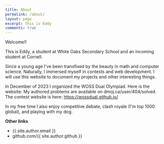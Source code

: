 ```yaml
---
title: About
permalink: /about/
layout: page
excerpt: This is Eddy
comments: true
---
```


Welcome!!

This is Eddy, a student at White Oaks Secondary School and an incoming student at Cornell. 

Since a young age I've been transfixed by the beauty in math and computer science. Naturally, I immersed myself in contests and web development. I will use this website to document my projects and other interesting things.

In December of 2023 I organized the WOSS Dual Olympiad. Here is the website: My authored problems are available on dmoj.ca/user/404/solved. The contest website is here: https://wossdual.github.io/

In my free time I also enjoy competitive debate, clash royale (I'm top 1000 global), and playing with my dog.

**Other links**

- {{ site.author.email }}
- github.com/{{ site.author.github }}

